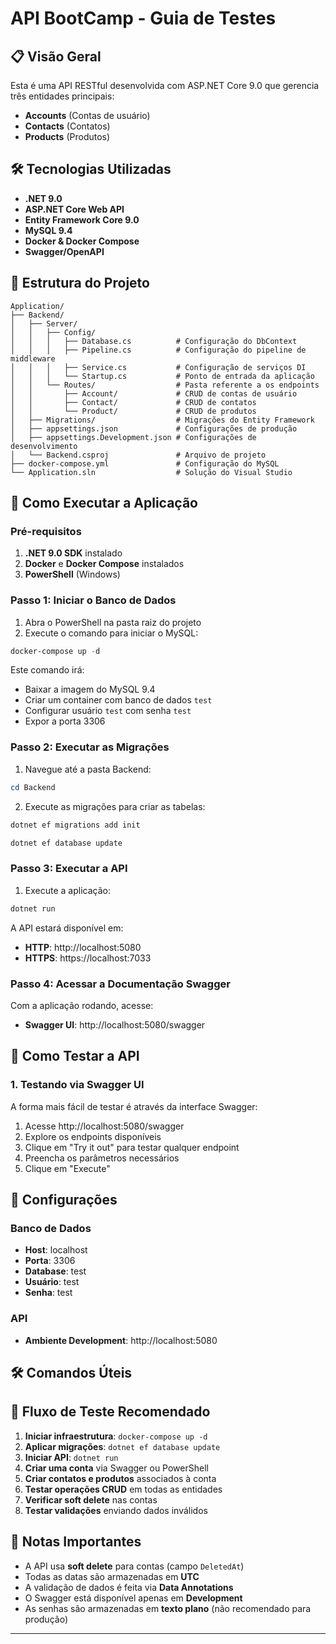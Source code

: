 # API BootCamp - Guia de Testes

## 📋 Visão Geral

Esta é uma API RESTful desenvolvida com ASP.NET Core 9.0 que gerencia três entidades principais:
- **Accounts** (Contas de usuário)
- **Contacts** (Contatos)
- **Products** (Produtos)

## 🛠️ Tecnologias Utilizadas

- **.NET 9.0**
- **ASP.NET Core Web API**
- **Entity Framework Core 9.0**
- **MySQL 9.4**
- **Docker & Docker Compose**
- **Swagger/OpenAPI**

## 📁 Estrutura do Projeto

```
Application/
├── Backend/
│   ├── Server/
│   │   ├── Config/
│   │   │   ├── Database.cs          # Configuração do DbContext
│   │   │   ├── Pipeline.cs          # Configuração do pipeline de middleware
│   │   │   ├── Service.cs           # Configuração de serviços DI
│   │   │   └── Startup.cs           # Ponto de entrada da aplicação
│   │   └── Routes/                  # Pasta referente a os endpoints
│   │       ├── Account/             # CRUD de contas de usuário
│   │       ├── Contact/             # CRUD de contatos
│   │       └── Product/             # CRUD de produtos
│   ├── Migrations/                  # Migrações do Entity Framework
│   ├── appsettings.json             # Configurações de produção
│   ├── appsettings.Development.json # Configurações de desenvolvimento
│   └── Backend.csproj               # Arquivo de projeto
├── docker-compose.yml               # Configuração do MySQL
└── Application.sln                  # Solução do Visual Studio
```

## 🚀 Como Executar a Aplicação

### Pré-requisitos

1. **.NET 9.0 SDK** instalado
2. **Docker** e **Docker Compose** instalados
3. **PowerShell** (Windows)

### Passo 1: Iniciar o Banco de Dados

1. Abra o PowerShell na pasta raiz do projeto
2. Execute o comando para iniciar o MySQL:

```powershell
docker-compose up -d
```

Este comando irá:
- Baixar a imagem do MySQL 9.4
- Criar um container com banco de dados `test`
- Configurar usuário `test` com senha `test`
- Expor a porta 3306

### Passo 2: Executar as Migrações

1. Navegue até a pasta Backend:

```powershell
cd Backend
```

2. Execute as migrações para criar as tabelas:

```powershell
dotnet ef migrations add init
```

```powershell
dotnet ef database update
```

### Passo 3: Executar a API

1. Execute a aplicação:

```powershell
dotnet run
```

A API estará disponível em:
- **HTTP**: http://localhost:5080
- **HTTPS**: https://localhost:7033

### Passo 4: Acessar a Documentação Swagger

Com a aplicação rodando, acesse:
- **Swagger UI**: http://localhost:5080/swagger

## 🧪 Como Testar a API

### 1. Testando via Swagger UI

A forma mais fácil de testar é através da interface Swagger:

1. Acesse http://localhost:5080/swagger
2. Explore os endpoints disponíveis
3. Clique em "Try it out" para testar qualquer endpoint
4. Preencha os parâmetros necessários
5. Clique em "Execute"

## 🔧 Configurações

### Banco de Dados
- **Host**: localhost
- **Porta**: 3306
- **Database**: test
- **Usuário**: test
- **Senha**: test

### API
- **Ambiente Development**: http://localhost:5080

## 🛠️ Comandos Úteis

## 🧪 Fluxo de Teste Recomendado

1. **Iniciar infraestrutura**: `docker-compose up -d`
2. **Aplicar migrações**: `dotnet ef database update`
3. **Iniciar API**: `dotnet run`
4. **Criar uma conta** via Swagger ou PowerShell
5. **Criar contatos e produtos** associados à conta
6. **Testar operações CRUD** em todas as entidades
7. **Verificar soft delete** nas contas
8. **Testar validações** enviando dados inválidos

## 📝 Notas Importantes

- A API usa **soft delete** para contas (campo `DeletedAt`)
- Todas as datas são armazenadas em **UTC**
- A validação de dados é feita via **Data Annotations**
- O Swagger está disponível apenas em **Development**
- As senhas são armazenadas em **texto plano** (não recomendado para produção)

---